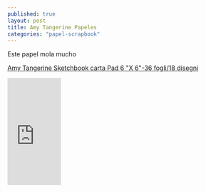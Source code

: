 ```yaml
---
published: true
layout: post
title: Amy Tangerine Papeles
categories: "papel-scrapbook"
---
```



Este papel mola mucho

<a rel="nofollow" href="http://www.amazon.es/gp/product/B007QNOQLI/ref=as_li_ss_tl?ie=UTF8&camp=3626&creative=24822&creativeASIN=B007QNOQLI&linkCode=as2&tag=materiascrapb-21">Amy Tangerine Sketchbook carta Pad 6 "X 6"-36 fogli/18 disegni</a><img src="http://ir-es.amazon-adsystem.com/e/ir?t=materiascrapb-21&l=as2&o=30&a=B007QNOQLI" width="1" height="1" border="0" alt="" style="border:none !important; margin:0px !important;" />


<iframe src="http://rcm-eu.amazon-adsystem.com/e/cm?lt1=_blank&bc1=000000&IS2=1&bg1=FFFFFF&fc1=000000&lc1=0000FF&t=materiascrapb-21&o=30&p=8&l=as4&m=amazon&f=ifr&ref=ss_til&asins=B007QNOQLI" style="width:120px;height:240px;" scrolling="no" marginwidth="0" marginheight="0" frameborder="0"></iframe>
